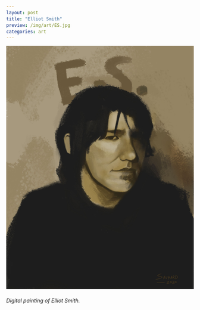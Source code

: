 ```yaml
---
layout: post
title: "Elliot Smith"
preview: /img/art/ES.jpg
categories: art
---
```


![ES](/img/art/ES.jpg) <br> 
###### Digital painting of Elliot Smith.